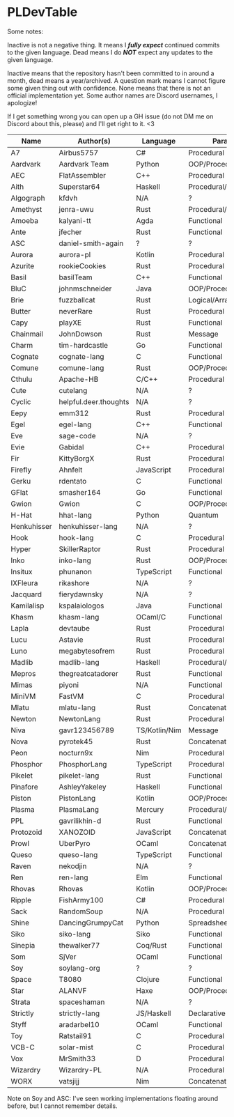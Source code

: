 # PLDevTable
Some notes:

Inactive is not a negative thing. It means I ***fully expect*** continued commits to the given language. Dead means I do ***NOT*** expect any updates to the given language.

Inactive means that the repository hasn't been committed to in around a month, dead means a year/archived. A question mark means I cannot figure some given thing out with confidence. None means that there is not an official implementation yet. Some author names are Discord usernames, I apologize!

If I get something wrong you can open up a GH issue (do not DM me on Discord about this, please) and I'll get right to it. <3

| Name        | Author(s)             | Language      | Paradigm(s)               | State    |
| ----------- | --------------------- | ------------- | ------------------------- | -------- |
| A7          | Airbus5757            | C#            | Procedural                | Active   |
| Aardvark    | Aardvark Team         | Python        | OOP/Procedural            | Inactive |
| AEC         | FlatAssembler         | C++           | Procedural                | Active   |
| Aith        | Superstar64           | Haskell       | Procedural/Functional     | Active   |
| Algograph   | kfdvh                 | N/A           | ?                         | ?        |
| Amethyst    | jenra-uwu             | Rust          | Procedural/Functional     | Active   |
| Amoeba      | kalyani-tt            | Agda          | Functional                | Active   |
| Ante        | jfecher               | Rust          | Functional                | Active   |
| ASC         | daniel-smith-again    | ?             | ?                         | ?        |
| Aurora      | aurora-pl             | Kotlin        | Procedural                | Active   |
| Azurite     | rookieCookies         | Rust          | Procedural                | Active   |
| Basil       | basilTeam             | C++           | Functional                | Dead     |
| BluC        | johnmschneider        | Java          | OOP/Procedural            | Dead     |
| Brie        | fuzzballcat           | Rust          | Logical/Array             | Inactive |
| Butter      | neverRare             | Rust          | Procedural                | Active   |
| Capy        | playXE                | Rust          | Functional                | Active   |
| Chainmail   | JohnDowson            | Rust          | Message                   | Inactive |
| Charm       | tim-hardcastle        | Go            | Functional                | Inactive |
| Cognate     | cognate-lang          | C             | Functional                | Inactive |
| Comune      | comune-lang           | Rust          | OOP/Procedural            | Active   |
| Cthulu      | Apache-HB             | C/C++         | Procedural                | Active   |
| Cute        | cutelang              | N/A           | ?                         | ?        |
| Cyclic      | helpful.deer.thoughts | N/A           | ?                         | ?        |
| Eepy        | emm312                | Rust          | Procedural                | Active   |
| Egel        | egel-lang             | C++           | Functional                | Active   |
| Eve         | sage-code             | N/A           | ?                         | ?        |
| Evie        | Gabidal               | C++           | Procedural                | Inactive |
| Fir         | KittyBorgX            | Rust          | Procedural                | Inactive |
| Firefly     | Ahnfelt               | JavaScript    | Procedural                | Active   |
| Gerku       | rdentato              | C             | Functional                | Dead     |
| GFlat       | smasher164            | Go            | Functional                | Active   |
| Gwion       | Gwion                 | C             | OOP/Procedural/Musical    | Active   |
| H-Hat       | hhat-lang             | Python        | Quantum                   | Inactive |
| Henkuhisser | henkuhisser-lang      | N/A           | ?                         | ?        |
| Hook        | hook-lang             | C             | Procedural                | Active   |
| Hyper       | SkillerRaptor         | Rust          | Procedural                | Dead     |
| Inko        | inko-lang             | Rust          | OOP/Procedural            | Active   |
| Insitux     | phunanon              | TypeScript    | Functional                | Active   |
| IXFleura    | rikashore             | N/A           | ?                         | ?        |
| Jacquard    | fierydawnsky          | N/A           | ?                         | ?        |
| Kamilalisp  | kspalaiologos         | Java          | Functional                | Active   |
| Khasm       | khasm-lang            | OCaml/C       | Functional                | Inactive |
| Lapla       | devtaube              | Rust          | Procedural                | Active   |
| Lucu        | Astavie               | Rust          | Procedural                | Active   |
| Luno        | megabytesofrem        | Rust          | Procedural                | Active   |
| Madlib      | madlib-lang           | Haskell       | Procedural/Functional     | Active   |
| Mepros      | thegreatcatadorer     | Rust          | Functional                | Inactive |
| Mimas       | piyoni                | N/A           | Functional                | ?        |
| MiniVM      | FastVM                | C             | Procedural                | Inactive |
| Mlatu       | mlatu-lang            | Rust          | Concatenative             | Inactive |
| Newton      | NewtonLang            | Rust          | Procedural                | Inactive |
| Niva        | gavr123456789         | TS/Kotlin/Nim | Message                   | Active   |
| Nova        | pyrotek45             | Rust          | Concatenative/Procedural  | Inactive |
| Peon        | nocturn9x             | Nim           | Procedural                | Active   |
| Phosphor    | PhosphorLang          | TypeScript    | Procedural                | Inactive |
| Pikelet     | pikelet-lang          | Rust          | Functional                | Dead     |
| Pinafore    | AshleyYakeley         | Haskell       | Functional                | Active   |
| Piston      | PistonLang            | Kotlin        | OOP/Procedural            | Active   |
| Plasma      | PlasmaLang            | Mercury       | Procedural/Functional     | Inactive |
| PPL         | gavrilikhin-d         | Rust          | Functional                | Active   |
| Protozoid   | XANOZOID              | JavaScript    | Concatenative             | Inactive |
| Prowl       | UberPyro              | OCaml         | Concatenative             | Inactive |
| Queso       | queso-lang            | TypeScript    | Functional                | Inactive |
| Raven       | nekodjin              | N/A           | ?                         | ?        |
| Ren         | ren-lang              | Elm           | Functional                | Dead     |
| Rhovas      | Rhovas                | Kotlin        | OOP/Procedural/Functional | Active   |
| Ripple      | FishArmy100           | C#            | Procedural                | Inactive |
| Sack        | RandomSoup            | N/A           | Procedural                | Inactive |
| Shine       | DancingGrumpyCat      | Python        | Spreadsheet(?)            | Inactive |
| Siko        | siko-lang             | Siko          | Functional                | Active   |
| Sinepia     | thewalker77           | Coq/Rust      | Functional                | Inactive |
| Som         | SjVer                 | OCaml         | Functional                | Inactive |
| Soy         | soylang-org           | ?             | ?                         | ?        |
| Space       | T8080                 | Clojure       | Functional                | Dead     |
| Star        | ALANVF                | Haxe          | OOP/Procedural            | Active   |
| Strata      | spaceshaman           | N/A           | ?                         | ?        |
| Strictly    | strictly-lang         | JS/Haskell    | Declarative               | Dead     |
| Styff       | aradarbel10           | OCaml         | Functional                | Inactive |
| Toy         | Ratstail91            | C             | Procedural                | Active   |
| VCB-C       | solar-mist            | C             | Procedural                | Inactive |
| Vox         | MrSmith33             | D             | Procedural                | Inactive |
| Wizardry    | Wizardry-PL           | N/A           | Procedural                | Dead     |
| WORX        | vatsjijj              | Nim           | Concatenative             | Inactive |

Note on Soy and ASC: I've seen working implementations floating around before, but I cannot remember details.
